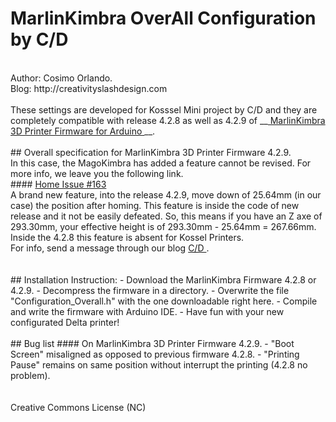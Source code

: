 MarlinKimbra OverAll Configuration by C/D
===============
<br>
Author: Cosimo Orlando.<br>
Blog: http://creativityslashdesign.com
<br>
<br>
These settings are developed for Kosssel Mini project by C/D and they are completely compatible with release 4.2.8 as well as 4.2.9 of
__<a href="https://github.com/MagoKimbra/MarlinKimbra"> MarlinKimbra 3D Printer Firmware for Arduino </a>__.
<br>
<br>
## Overall specification for MarlinKimbra 3D Printer Firmware 4.2.9.
<br>
In this case, the MagoKimbra has added a feature cannot be revised. For more info, we leave you the following link.
<br>
#### <a href="https://github.com/MagoKimbra/MarlinKimbra/issues/163">Home Issue #163</a>
<br>
A brand new feature, into the release 4.2.9, move down of 25.64mm (in our case) the position after homing. This feature is inside the code of new release and it not be easily defeated. So, this means if you have an Z axe of 293.30mm, your effective height is of 293.30mm - 25.64mm = 267.66mm.
Inside the 4.2.8 this feature is absent for Kossel Printers.
<br>
For info, send a message through our blog <a href="http://creativityslashdesign.com"> C/D </a>.
<br>
<br>
<br>
## Installation Instruction:
- Download the MarlinKimbra Firmware 4.2.8 or 4.2.9.
- Decompress the firmware in a directory.
- Overwrite the file "Configuration_Overall.h" with the one downloadable right here.
- Compile and write the firmware with Arduino IDE.
- Have fun with your new configurated Delta printer!
<br>
 
<br>
## Bug list
#### On MarlinKimbra 3D Printer Firmware 4.2.9.
- "Boot Screen" misaligned as opposed to previous firmware 4.2.8.
- "Printing Pause" remains on same position without interrupt the printing (4.2.8 no problem).
<br>
<br>
<br>
Creative Commons License (NC)

